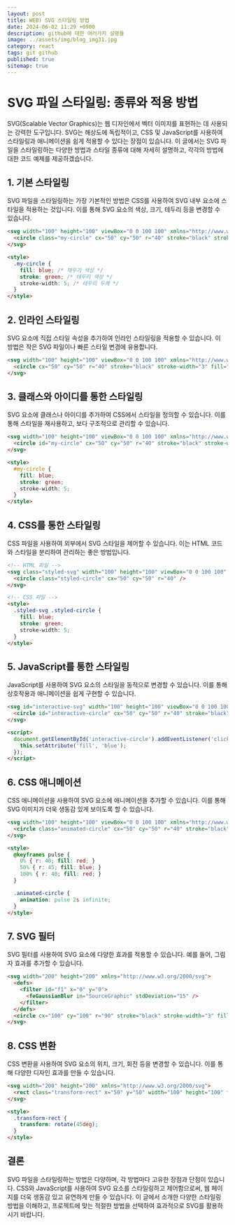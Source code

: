 ```yaml
---
layout: post
title: WEB) SVG 스타일링 방법
date: 2024-06-02 11:29 +0900
description: github에 대한 여러가지 설명들
image: ../assets/img/blog_img31.jpg
category: react
tags: git github
published: true
sitemap: true
---
```


# SVG 파일 스타일링: 종류와 적용 방법
SVG(Scalable Vector Graphics)는 웹 디자인에서 벡터 이미지를 표현하는 데 사용되는 강력한 도구입니다. SVG는 해상도에 독립적이고, CSS 및 JavaScript를 사용하여 스타일링과 애니메이션을 쉽게 적용할 수 있다는 장점이 있습니다. 이 글에서는 SVG 파일을 스타일링하는 다양한 방법과 스타일 종류에 대해 자세히 설명하고, 각각의 방법에 대한 코드 예제를 제공하겠습니다.

## 1. 기본 스타일링
SVG 파일을 스타일링하는 가장 기본적인 방법은 CSS를 사용하여 SVG 내부 요소에 스타일을 적용하는 것입니다. 이를 통해 SVG 요소의 색상, 크기, 테두리 등을 변경할 수 있습니다.

````html
<svg width="100" height="100" viewBox="0 0 100 100" xmlns="http://www.w3.org/2000/svg">
  <circle class="my-circle" cx="50" cy="50" r="40" stroke="black" stroke-width="3" fill="red" />
</svg>

<style>
  .my-circle {
    fill: blue; /* 채우기 색상 */
    stroke: green; /* 테두리 색상 */
    stroke-width: 5; /* 테두리 두께 */
  }
</style>
````

## 2. 인라인 스타일링
SVG 요소에 직접 스타일 속성을 추가하여 인라인 스타일링을 적용할 수 있습니다. 이 방법은 작은 SVG 파일이나 빠른 스타일 변경에 유용합니다.

````html
<svg width="100" height="100" viewBox="0 0 100 100" xmlns="http://www.w3.org/2000/svg">
  <circle cx="50" cy="50" r="40" stroke="black" stroke-width="3" fill="red" style="fill: blue; stroke: green; stroke-width: 5;" />
</svg>
````

## 3. 클래스와 아이디를 통한 스타일링
SVG 요소에 클래스나 아이디를 추가하여 CSS에서 스타일을 정의할 수 있습니다. 이를 통해 스타일을 재사용하고, 보다 구조적으로 관리할 수 있습니다.

````html
<svg width="100" height="100" viewBox="0 0 100 100" xmlns="http://www.w3.org/2000/svg">
  <circle id="my-circle" cx="50" cy="50" r="40" stroke="black" stroke-width="3" fill="red" />
</svg>

<style>
  #my-circle {
    fill: blue;
    stroke: green;
    stroke-width: 5;
  }
</style>
````

## 4. CSS를 통한 스타일링
CSS 파일을 사용하여 외부에서 SVG 스타일을 제어할 수 있습니다. 이는 HTML 코드와 스타일을 분리하여 관리하는 좋은 방법입니다.

````html
<!-- HTML 파일 -->
<svg class="styled-svg" width="100" height="100" viewBox="0 0 100 100" xmlns="http://www.w3.org/2000/svg">
  <circle class="styled-circle" cx="50" cy="50" r="40" />
</svg>

<!-- CSS 파일 -->
<style>
  .styled-svg .styled-circle {
    fill: blue;
    stroke: green;
    stroke-width: 5;
  }
</style>
````

## 5. JavaScript를 통한 스타일링
JavaScript를 사용하여 SVG 요소의 스타일을 동적으로 변경할 수 있습니다. 이를 통해 상호작용과 애니메이션을 쉽게 구현할 수 있습니다.

````html
<svg id="interactive-svg" width="100" height="100" viewBox="0 0 100 100" xmlns="http://www.w3.org/2000/svg">
  <circle id="interactive-circle" cx="50" cy="50" r="40" stroke="black" stroke-width="3" fill="red" />
</svg>

<script>
  document.getElementById('interactive-circle').addEventListener('click', function() {
    this.setAttribute('fill', 'blue');
  });
</script>
````

## 6. CSS 애니메이션
CSS 애니메이션을 사용하여 SVG 요소에 애니메이션을 추가할 수 있습니다. 이를 통해 SVG 이미지가 더욱 생동감 있게 보이도록 할 수 있습니다.

````html
<svg width="100" height="100" viewBox="0 0 100 100" xmlns="http://www.w3.org/2000/svg">
  <circle class="animated-circle" cx="50" cy="50" r="40" stroke="black" stroke-width="3" fill="red" />
</svg>

<style>
  @keyframes pulse {
    0% { r: 40; fill: red; }
    50% { r: 45; fill: blue; }
    100% { r: 40; fill: red; }
  }

  .animated-circle {
    animation: pulse 2s infinite;
  }
</style>
````

## 7. SVG 필터
SVG 필터를 사용하여 SVG 요소에 다양한 효과를 적용할 수 있습니다. 예를 들어, 그림자 효과를 추가할 수 있습니다.

````html
<svg width="200" height="200" xmlns="http://www.w3.org/2000/svg">
  <defs>
    <filter id="f1" x="0" y="0">
      <feGaussianBlur in="SourceGraphic" stdDeviation="15" />
    </filter>
  </defs>
  <circle cx="100" cy="100" r="90" stroke="black" stroke-width="3" fill="red" filter="url(#f1)" />
</svg>
````

## 8. CSS 변환
CSS 변환을 사용하여 SVG 요소의 위치, 크기, 회전 등을 변경할 수 있습니다. 이를 통해 다양한 디자인 효과를 만들 수 있습니다.

````html
<svg width="200" height="200" xmlns="http://www.w3.org/2000/svg">
  <rect class="transform-rect" x="50" y="50" width="100" height="100" fill="blue" />
</svg>

<style>
  .transform-rect {
    transform: rotate(45deg);
  }
</style>
````

## 결론
SVG 파일을 스타일링하는 방법은 다양하며, 각 방법마다 고유한 장점과 단점이 있습니다. CSS와 JavaScript를 사용하여 SVG 요소를 스타일링하고 제어함으로써, 웹 페이지를 더욱 생동감 있고 유연하게 만들 수 있습니다. 이 글에서 소개한 다양한 스타일링 방법을 이해하고, 프로젝트에 맞는 적절한 방법을 선택하여 효과적으로 SVG를 활용하시기 바랍니다.





